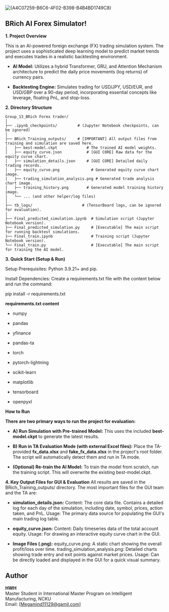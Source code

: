 ![{A4C07259-B6C6-4F02-B398-B4B4BD1749C8}](https://github.com/user-attachments/assets/69d66efc-d544-4ff9-b1cf-d33c800493c5)

## BRich AI Forex Simulator!

**1. Project Overview**

 This is an AI-powered foreign exchange (FX) trading simulation system. The project uses a sophisticated deep learning model to predict market trends and executes trades in a realistic backtesting environment.

  * **AI Model:** Utilizes a hybrid Transformer, GRU, and Attention Mechanism architecture to predict the daily price movements (log returns) of currency pairs.

  * **Backtesting Engine:** Simulates trading for USD/JPY, USD/EUR, and USD/GBP over a 90-day period, incorporating essential concepts like leverage, floating PnL, and stop-loss.


**2. Directory Structure**

```text
Group_13_BRich Forex trader/
│
├── .ipynb_checkpoints/         # (Jupyter Notebook checkpoints, can be ignored)
│
├── BRich_Training_outputs/     # [IMPORTANT] All output files from training and simulation are saved here.
│   ├── best-model.ckpt             # The trained AI model weights.
│   ├── equity_curve.json           # [GUI CORE] Raw data for the equity curve chart.
│   ├── simulation_details.json     # [GUI CORE] Detailed daily trading records.
│   ├── equity_curve.png              # Generated equity curve chart image.
│   ├── trading_simulation_analysis.png # Generated trade analysis chart image.
│   ├── training_history.png        # Generated model training history image.
│   └── ... (and other helper/log files)
│
├── tb_logs/                      # (TensorBoard logs, can be ignored for evaluation).
│
├── Final_predicted_simulation.ipynb  # Simulation script (Jupyter Notebook version).
├── Final_predicted_simulation.py     # [Executable] The main script for running backtest simulations.
├── Final_train.ipynb                 # Training script (Jupyter Notebook version).
└── Final_train.py                    # [Executable] The main script for training the AI model.
```



**3. Quick Start (Setup & Run)**

Setup
Prerequisites: Python 3.9.21+ and pip.

Install Dependencies: Create a requirements.txt file with the content below and run the command:

pip install -r requirements.txt

**requirements.txt content**

* numpy

* pandas

* yfinance

* pandas-ta

* torch

* pytorch-lightning

* scikit-learn

* matplotlib

* tensorboard

* openpyxl


**How to Run**

**There are two primary ways to run the project for evaluation:**

* **A) Run Simulation with Pre-trained Model:** This uses the included **best-model.ckpt** to generate the latest results.

* **B) Run in TA Evaluation Mode (with external Excel files):** Place the TA-provided **fx_data.xlsx** and **fake_fx_data.xlsx** in the project's root folder. The script will automatically detect them and run in TA mode.

* **(Optional) Re-train the AI Model:** To train the model from scratch, run the training script. This will overwrite the existing best-model.ckpt.



**4. Key Output Files for GUI & Evaluation**
All results are saved in the BRich_Training_outputs/ directory. The most important files for the GUI team and the TA are:

* **simulation_details.json:**
Content: The core data file. Contains a detailed log for each day of the simulation, including date, symbol, prices, action taken, and PnL.
Usage: The primary data source for populating the GUI's main trading log table.

* **equity_curve.json:**
Content: Daily timeseries data of the total account equity.
Usage: For drawing an interactive equity curve chart in the GUI.

* **Image Files (.png):**
equity_curve.png: A static chart showing the overall profit/loss over time.
trading_simulation_analysis.png: Detailed charts showing trade entry and exit points against market prices.
Usage: Can be directly loaded and displayed in the GUI for a quick visual summary.



##  Author

**HWH**  
Master Student in International Master Program on Intelligent Manufacturing, NCKU  
Email: [Megamind11129@gamil.com]




